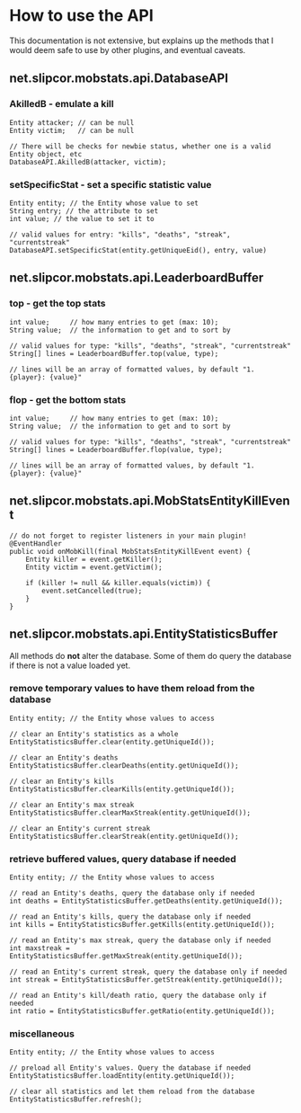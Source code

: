 # How to use the API

This documentation is not extensive, but explains up the methods that I would deem safe to use by other plugins, and eventual caveats.

## net.slipcor.mobstats.api.DatabaseAPI

### AkilledB - emulate a kill

    Entity attacker; // can be null
    Entity victim;   // can be null

    // There will be checks for newbie status, whether one is a valid Entity object, etc
    DatabaseAPI.AkilledB(attacker, victim);

### setSpecificStat - set a specific statistic value

    Entity entity; // the Entity whose value to set
    String entry; // the attribute to set
    int value; // the value to set it to
    
    // valid values for entry: "kills", "deaths", "streak", "currentstreak"
    DatabaseAPI.setSpecificStat(entity.getUniqueEid(), entry, value)

## net.slipcor.mobstats.api.LeaderboardBuffer

### top - get the top stats 

    int value;     // how many entries to get (max: 10);
    String value;  // the information to get and to sort by
    
    // valid values for type: "kills", "deaths", "streak", "currentstreak"
    String[] lines = LeaderboardBuffer.top(value, type);
    
    // lines will be an array of formatted values, by default "1. {player}: {value}"


### flop - get the bottom stats

    int value;     // how many entries to get (max: 10);
    String value;  // the information to get and to sort by
    
    // valid values for type: "kills", "deaths", "streak", "currentstreak"
    String[] lines = LeaderboardBuffer.flop(value, type);
    
    // lines will be an array of formatted values, by default "1. {player}: {value}"

## net.slipcor.mobstats.api.MobStatsEntityKillEvent

    // do not forget to register listeners in your main plugin!
    @EventHandler
    public void onMobKill(final MobStatsEntityKillEvent event) {
        Entity killer = event.getKiller();
        Entity victim = event.getVictim();
        
        if (killer != null && killer.equals(victim)) {
            event.setCancelled(true);
        }
    }

## net.slipcor.mobstats.api.EntityStatisticsBuffer

All methods do **not** alter the database. Some of them do query the database if there is not a value loaded yet.


### remove temporary values to have them reload from the database

    Entity entity; // the Entity whose values to access
    
    // clear an Entity's statistics as a whole
    EntityStatisticsBuffer.clear(entity.getUniqueId());
    
    // clear an Entity's deaths
    EntityStatisticsBuffer.clearDeaths(entity.getUniqueId());
    
    // clear an Entity's kills
    EntityStatisticsBuffer.clearKills(entity.getUniqueId());
    
    // clear an Entity's max streak
    EntityStatisticsBuffer.clearMaxStreak(entity.getUniqueId());
    
    // clear an Entity's current streak
    EntityStatisticsBuffer.clearStreak(entity.getUniqueId());
    
### retrieve buffered values, query database if needed

    Entity entity; // the Entity whose values to access
    
    // read an Entity's deaths, query the database only if needed
    int deaths = EntityStatisticsBuffer.getDeaths(entity.getUniqueId());
    
    // read an Entity's kills, query the database only if needed
    int kills = EntityStatisticsBuffer.getKills(entity.getUniqueId());
    
    // read an Entity's max streak, query the database only if needed
    int maxstreak = EntityStatisticsBuffer.getMaxStreak(entity.getUniqueId());
    
    // read an Entity's current streak, query the database only if needed
    int streak = EntityStatisticsBuffer.getStreak(entity.getUniqueId());
    
    // read an Entity's kill/death ratio, query the database only if needed
    int ratio = EntityStatisticsBuffer.getRatio(entity.getUniqueId());

### miscellaneous

    Entity entity; // the Entity whose values to access
    
    // preload all Entity's values. Query the database if needed
    EntityStatisticsBuffer.loadEntity(entity.getUniqueId());
    
    // clear all statistics and let them reload from the database
    EntityStatisticsBuffer.refresh();